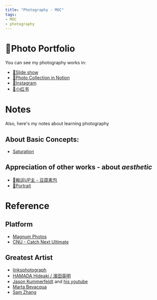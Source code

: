```yaml
---
title: "Photography - MOC"
tags:
- MOC
- photography
---
```


# 🌊Photo Portfolio
You can see my photography works in:

* [🎨Slide show](https://pinkr1ver.com/PhotoGallery/)
* [🌄Photo Collection in Notion](https://www.notion.so/pinkr1ver/3cfdd332b9a94b20bca041f2aa2bdcd2?v=24e696e6ab754386a710bc8e83976357)
* [🍻Instagram](https://www.instagram.com/jude.wang.yc/?next=%2F)
* [🧶小红书](https://www.xiaohongshu.com/user/profile/6272c025000000002102353b)

# Notes
Also, here's my notes about learning photography

## About Basic Concepts:

* [Saturation](Photography/Saturation.md)

## Appreciation of other works - about ***aesthetic***

* [🦺搬运UP主 - 豆腐素包](https://space.bilibili.com/196700312/video)
* [👧Portrait](Photography/Portrait.md)

# Reference

## Platform

* [Magnum Photos](https://www.magnumphotos.com/)
* [CNU - Catch Next Ultimate](http://www.cnu.cc/)

## Greatest Artist

* [linksphotograph](https://www.linksphotograph.com/)
* [HAMADA Hideaki / 濱田英明](https://www.hideakihamada.com)
* [Jason Kummerfeldt](https://graincheck.darkroom.com/) and [his youtube](https://www.youtube.com/@grainydaysss)
* [Marta Bevacqua](https://www.martabevacquaphotography.com/)
* [Sam Zhang](https://www.instagram.com/itscapturedbysam/)